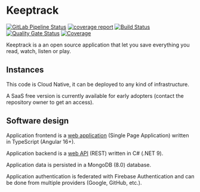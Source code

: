 # Keeptrack

[![GitLab Pipeline Status](https://gitlab.com/devpro-labs/software/keeptrack/badges/main/pipeline.svg)](https://gitlab.com/devpro-labs/software/keeptrack/-/pipelines)
[![coverage report](https://gitlab.com/devpro-labs/software/keeptrack/badges/main/coverage.svg)](https://gitlab.com/devpro-labs/software/keeptrack/-/commits/main)
[![Build Status](https://dev.azure.com/devprofr/open-source/_apis/build/status/keeptrack-ci?branchName=main)](https://dev.azure.com/devprofr/open-source/_build/latest?definitionId=26&branchName=main)
[![Quality Gate Status](https://sonarcloud.io/api/project_badges/measure?project=devpro.keep-track&metric=alert_status)](https://sonarcloud.io/dashboard?id=devpro.keep-track)
[![Coverage](https://sonarcloud.io/api/project_badges/measure?project=devpro.keep-track&metric=coverage)](https://sonarcloud.io/dashboard?id=devpro.keep-track)

Keeptrack is a an open source application that let you save everything you read, watch, listen or play.

## Instances

This code is Cloud Native, it can be deployed to any kind of infrastructure.

A SaaS free version is currently available for early adopters (contact the repository owner to get an access).

## Software design

Application frontend is a [web application](angular-bootstrap/README.md) (Single Page Application) written in TypeScript (Angular 16+).

Application backend is a [web API](dotnet/README.md) (REST) written in C# (.NET 9).

Application data is persisted in a MongoDB (8.0) database.

Application authentication is federated with Firebase Authentication and can be done from multiple providers (Google, GitHub, etc.).
